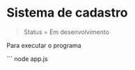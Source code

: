 <h1>Sistema de cadastro</h1>

> Status = Em desenvolvimento

<p>Para executar o programa</p>
```
node app.js

```
